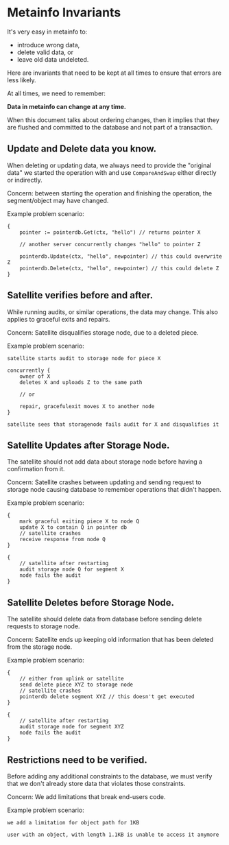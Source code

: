 # Metainfo Invariants

It's very easy in metainfo to:

* introduce wrong data,
* delete valid data, or
* leave old data undeleted.

Here are invariants that need to be kept at all times to ensure that errors are less likely.

At all times, we need to remember:

**Data in metainfo can change at any time.**

When this document talks about ordering changes, then it implies that they are flushed and committed to the database and not part of a transaction.

## Update and Delete data you know.

When deleting or updating data, we always need to provide the "original data" we started the operation with and use `CompareAndSwap` either directly or indirectly.

Concern: between starting the operation and finishing the operation, the segment/object may have changed.

Example problem scenario:

```
{
    pointer := pointerdb.Get(ctx, "hello") // returns pointer X

    // another server concurrently changes "hello" to pointer Z

    pointerdb.Update(ctx, "hello", newpointer) // this could overwrite Z
    pointerdb.Delete(ctx, "hello", newpointer) // this could delete Z
}
```

## Satellite verifies before and after.

While running audits, or similar operations, the data may change. This also applies to graceful exits and repairs.

Concern: Satellite disqualifies storage node, due to a deleted piece.

Example problem scenario:
```
satellite starts audit to storage node for piece X

concurrently {
    owner of X
    deletes X and uploads Z to the same path

    // or 

    repair, gracefulexit moves X to another node
}

satellite sees that storagenode fails audit for X and disqualifies it
```

## Satellite Updates after Storage Node.

The satellite should not add data about storage node before having a confirmation from it.

Concern: Satellite crashes between updating and sending request to storage node causing database to remember operations that didn't happen.

Example problem scenario:
```
{
    mark graceful exiting piece X to node Q
    update X to contain Q in pointer db
    // satellite crashes
    receive response from node Q
}

{
    // satellite after restarting
    audit storage node Q for segment X
    node fails the audit
}
```

## Satellite Deletes before Storage Node.

The satellite should delete data from database before sending delete requests to storage node.

Concern: Satellite ends up keeping old information that has been deleted from the storage node.

Example problem scenario:
```
{
    // either from uplink or satellite
    send delete piece XYZ to storage node
    // satellite crashes
    pointerdb delete segment XYZ // this doesn't get executed
}

{
    // satellite after restarting
    audit storage node for segment XYZ
    node fails the audit
}
```

## Restrictions need to be verified.

Before adding any additional constraints to the database, we must verify that we don't already store data that violates those constraints.

Concern: We add limitations that break end-users code.

Example problem scenario:
```
we add a limitation for object path for 1KB

user with an object, with length 1.1KB is unable to access it anymore
```